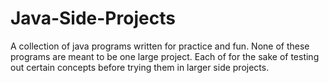 # Java-Side-Projects
A collection of java programs written for practice and fun.
None of these programs are meant to be one large project. Each of for the sake of testing out certain concepts before trying them
in larger side projects.
